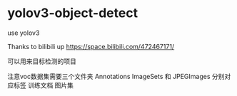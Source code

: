 # yolov3-object-detect
use yolov3

Thanks to bilibili up https://space.bilibili.com/472467171/

可以用来目标检测的项目

注意voc数据集需要三个文件夹 Annotations  ImageSets 和 JPEGImages 分别对应标签 训练文档 图片集
